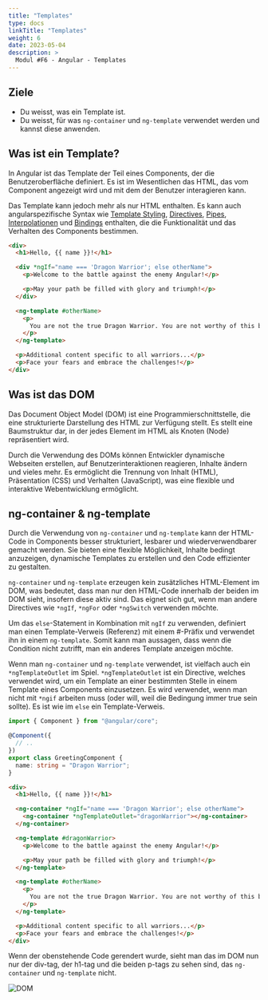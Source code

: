 ```yaml
---
title: "Templates"
type: docs
linkTitle: "Templates"
weight: 6
date: 2023-05-04
description: >
  Modul #F6 - Angular - Templates
---
```


## Ziele

- Du weisst, was ein Template ist.
- Du weisst, für was `ng-container` und `ng-template` verwendet werden und kannst diese anwenden.

## Was ist ein Template?

In Angular ist das Template der Teil eines Components, der die Benutzeroberfläche definiert. Es ist im Wesentlichen das HTML, das vom Component angezeigt wird und mit dem der Benutzer interagieren kann.

Das Template kann jedoch mehr als nur HTML enthalten. Es kann auch angularspezifische Syntax wie
[Template Styling](../02_6_angular_stylesheet#template-styling), [Directives](../02_8_angular_directives), [Pipes](../03_2_angular_pipes),
[Interpolationen](../03_1_angular_data_binding#interpolation) und [Bindings](../03_1_angular_data_binding) enthalten, die die Funktionalität und das Verhalten des Components bestimmen.

```html
<div>
  <h1>Hello, {{ name }}!</h1>

  <div *ngIf="name === 'Dragon Warrior'; else otherName">
    <p>Welcome to the battle against the enemy Angular!</p>

    <p>May your path be filled with glory and triumph!</p>
  </div>

  <ng-template #otherName>
    <p>
      You are not the true Dragon Warrior. You are not worthy of this battle.
    </p>
  </ng-template>

  <p>Additional content specific to all warriors...</p>
  <p>Face your fears and embrace the challenges!</p>
</div>
```

## Was ist das DOM

Das Document Object Model (DOM) ist eine Programmierschnittstelle, die eine strukturierte Darstellung des HTML zur Verfügung stellt. Es stellt eine Baumstruktur dar, in der jedes Element im HTML als Knoten (Node) repräsentiert wird.

Durch die Verwendung des DOMs können Entwickler dynamische Webseiten erstellen, auf Benutzerinteraktionen reagieren, Inhalte ändern und vieles mehr. Es ermöglicht die Trennung von Inhalt (HTML), Präsentation (CSS) und Verhalten (JavaScript), was eine flexible und interaktive Webentwicklung ermöglicht.

## ng-container & ng-template

Durch die Verwendung von `ng-container` und `ng-template` kann der HTML-Code in Components besser strukturiert, lesbarer und wiederverwendbarer gemacht werden. Sie bieten eine flexible Möglichkeit, Inhalte bedingt anzuzeigen, dynamische Templates zu erstellen und den Code effizienter zu gestalten.

`ng-container` und `ng-template` erzeugen kein zusätzliches HTML-Element im DOM, was bedeutet, dass man nur den HTML-Code innerhalb der beiden im DOM sieht, insofern diese aktiv sind.
Das eignet sich gut, wenn man andere Directives wie `*ngIf`, `*ngFor` oder `*ngSwitch` verwenden möchte.

Um das `else`-Statement in Kombination mit `ngIf` zu verwenden, definiert man einen Template-Verweis (Referenz) mit einem #-Präfix und verwendet ihn in einem `ng-template`. Somit kann man aussagen, dass wenn die Condition nicht zutrifft, man ein anderes Template anzeigen möchte.

Wenn man `ng-container` und `ng-template` verwendet, ist vielfach auch ein `*ngTemplateOutlet` im Spiel. `*ngTemplateOutlet` ist ein Directive, welches verwendet wird, um ein Template an einer bestimmten Stelle in einem Template eines Components einzusetzen. Es wird verwendet, wenn man nicht mit `*ngif` arbeiten muss (oder will, weil die Bedingung immer true sein sollte). Es ist wie im `else` ein Template-Verweis.

```typescript
import { Component } from "@angular/core";

@Component({
  // ..
})
export class GreetingComponent {
  name: string = "Dragon Warrior";
}
```

```html
<div>
  <h1>Hello, {{ name }}!</h1>

  <ng-container *ngIf="name === 'Dragon Warrior'; else otherName">
    <ng-container *ngTemplateOutlet="dragonWarrior"></ng-container>
  </ng-container>

  <ng-template #dragonWarrior>
    <p>Welcome to the battle against the enemy Angular!</p>

    <p>May your path be filled with glory and triumph!</p>
  </ng-template>

  <ng-template #otherName>
    <p>
      You are not the true Dragon Warrior. You are not worthy of this battle.
    </p>
  </ng-template>

  <p>Additional content specific to all warriors...</p>
  <p>Face your fears and embrace the challenges!</p>
</div>
```

Wenn der obenstehende Code gerendert wurde, sieht man das im DOM nun nur der div-tag, der h1-tag und die beiden p-tags zu sehen sind, das `ng-container` und `ng-template` nicht.

![DOM](../images/template-dom.png)
